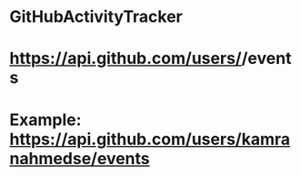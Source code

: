 # GitHubActivityTracker

# https://api.github.com/users/<username>/events
# Example: https://api.github.com/users/kamranahmedse/events
